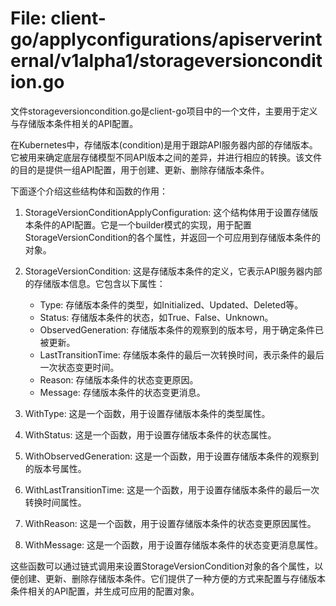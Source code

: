 # File: client-go/applyconfigurations/apiserverinternal/v1alpha1/storageversioncondition.go

文件storageversioncondition.go是client-go项目中的一个文件，主要用于定义与存储版本条件相关的API配置。

在Kubernetes中，存储版本(condition)是用于跟踪API服务器内部的存储版本。它被用来确定底层存储模型不同API版本之间的差异，并进行相应的转换。该文件的目的是提供一组API配置，用于创建、更新、删除存储版本条件。

下面逐个介绍这些结构体和函数的作用：

1. StorageVersionConditionApplyConfiguration: 这个结构体用于设置存储版本条件的API配置。它是一个builder模式的实现，用于配置StorageVersionCondition的各个属性，并返回一个可应用到存储版本条件的对象。

2. StorageVersionCondition: 这是存储版本条件的定义，它表示API服务器内部的存储版本信息。它包含以下属性：
   - Type: 存储版本条件的类型，如Initialized、Updated、Deleted等。
   - Status: 存储版本条件的状态，如True、False、Unknown。
   - ObservedGeneration: 存储版本条件的观察到的版本号，用于确定条件已被更新。
   - LastTransitionTime: 存储版本条件的最后一次转换时间，表示条件的最后一次状态变更时间。
   - Reason: 存储版本条件的状态变更原因。
   - Message: 存储版本条件的状态变更消息。

3. WithType: 这是一个函数，用于设置存储版本条件的类型属性。

4. WithStatus: 这是一个函数，用于设置存储版本条件的状态属性。

5. WithObservedGeneration: 这是一个函数，用于设置存储版本条件的观察到的版本号属性。

6. WithLastTransitionTime: 这是一个函数，用于设置存储版本条件的最后一次转换时间属性。

7. WithReason: 这是一个函数，用于设置存储版本条件的状态变更原因属性。

8. WithMessage: 这是一个函数，用于设置存储版本条件的状态变更消息属性。

这些函数可以通过链式调用来设置StorageVersionCondition对象的各个属性，以便创建、更新、删除存储版本条件。它们提供了一种方便的方式来配置与存储版本条件相关的API配置，并生成可应用的配置对象。

